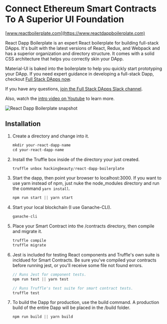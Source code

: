 # Connect Ethereum Smart Contracts To A Superior UI Foundation

[www.reactboilerplate.com](https://www.reactdappboilerplate.com)

React Dapp Boilerplate is an expert React boilerplate for building full-stack DApps.  It's built with the latest versions of React, Redux, and Webpack and has a superior organization and directory structure.  It comes with a solid CSS architecture that helps you correctly skin your DApp.

Material-UI is baked into the boilerplate to help you quickly start prototyping your DApp.  If you need expert guidance in developing a full-stack Dapp, checkout [Full Stack DApps now](http://fullstackdapps.com).

If you have any questions, [join the Full Stack DApps Slack channel](https://publicslack.com/slacks/full-stack-dapps/invites/new).

Also, watch the [intro video on Youtube](https://www.youtube.com/watch?v=0guqPdxM2GE&t=56s) to learn more.

![React Dapp Boilerplate snapshot](http://reactdappboilerplate.com/ce3ab1e8fb1d043d79bfdcce28bd4118.png)

## Installation

1. Create a directory and change into it.
    ```javascript
    mkdir your-react-dapp-name
    cd your-react-dapp-name
    ```

2. Install the Truffle box inside of the directory your just created.
    ```javascript
    truffle unbox hackingbeauty/react-dapp-boilerplate
    ```

3. Start the dapp, then point your browser to localhost:3000.  If you want to use yarn instead of npm, just nuke the node_modules directory and run the command ```yarn install```.
    ```javascript
    npm run start || yarn start
    ```

4. Start your local blockchain (I use Ganache-CLI).
    ```javascript
    ganache-cli
    ```

5. Place your Smart Contract into the /contracts directory, then compile and migrate it.
    ```javascript
    truffle compile
    truffle migrate
    ```

6. Jest is included for testing React components and Truffle's own suite is incldued for Smart Contracts. Be sure you've compiled your contracts before running jest, or you'll receive some file not found errors.
    ```javascript
    // Runs Jest for component tests.
    npm run test || yarn test

    // Runs Truffle's test suite for smart contract tests.
    truffle test
    ```

7. To build the Dapp for production, use the build command. A production build of the entire Dapp will be placed in the /build folder.
    ```javascript
    npm run build || yarn build
    ```
